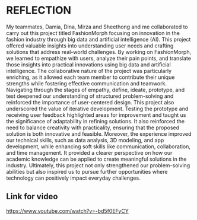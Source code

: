 # REFLECTION
My teammates, Damia, Dina, Mirza and Sheethong and me collaborated to carry out this project titled FashionMorph focusing on innovation in the fashion industry through big data and artificial intelligence (AI). This project offered valuable insights into understanding user needs and crafting solutions that address real-world challenges. By working on FashionMorph, we learned to empathize with users, analyze their pain points, and translate those insights into practical innovations using big data and artificial intelligence.
The collaborative nature of the project was particularly enriching, as it allowed each team member to contribute their unique strengths while fostering effective communication and teamwork. Navigating through the stages of empathy, define, ideate, prototype, and test deepened our understanding of structured problem-solving and reinforced the importance of user-centered design.
This project also underscored the value of iterative development. Testing the prototype and receiving user feedback highlighted areas for improvement and taught us the significance of adaptability in refining solutions. It also reinforced the need to balance creativity with practicality, ensuring that the proposed solution is both innovative and feasible.
Moreover, the experience improved our technical skills, such as data analysis, 3D modeling, and app development, while enhancing soft skills like communication, collaboration, and time management. It provided a clearer perspective on how our academic knowledge can be applied to create meaningful solutions in the industry. Ultimately, this project not only strengthened our problem-solving abilities but also inspired us to pursue further opportunities where technology can positively impact everyday challenges.

## Link for video
https://www.youtube.com/watch?v=-bd5f0EFyCY
